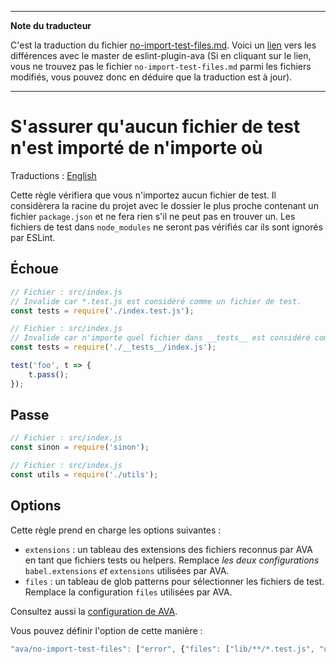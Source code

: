 ___
**Note du traducteur**

C'est la traduction du fichier [no-import-test-files.md](https://github.com/avajs/eslint-plugin-ava/blob/master/docs/rules/no-import-test-files.md). Voici un [lien](https://github.com/avajs/eslint-plugin-ava/compare/7542453058c30ebbc79c7bfeb689492fce226d8f...main#diff-552c4066c39e7065f2f0ada5a41d9268) vers les différences avec le master de eslint-plugin-ava (Si en cliquant sur le lien, vous ne trouvez pas le fichier `no-import-test-files.md` parmi les fichiers modifiés, vous pouvez donc en déduire que la traduction est à jour).
___
# S'assurer qu'aucun fichier de test n'est importé de n'importe où

Traductions : [English](https://github.com/avajs/eslint-plugin-ava/blob/master/docs/rules/no-import-test-files.md)

Cette règle vérifiera que vous n'importez aucun fichier de test. Il considèrera la racine du projet avec le dossier le plus proche contenant un fichier `package.json` et ne fera rien s'il ne peut pas en trouver un. Les fichiers de test dans `node_modules` ne seront pas vérifiés car ils sont ignorés par ESLint.


## Échoue

```js
// Fichier : src/index.js
// Invalide car *.test.js est considéré comme un fichier de test.
const tests = require('./index.test.js');
```

```js
// Fichier : src/index.js
// Invalide car n'importe quel fichier dans __tests__ est considéré comme un fichier de test
const tests = require('./__tests__/index.js');

test('foo', t => {
	t.pass();
});
```


## Passe

```js
// Fichier : src/index.js
const sinon = require('sinon');

```

```js
// Fichier : src/index.js
const utils = require('./utils');
```

## Options

Cette règle prend en charge les options suivantes :

* `extensions` : un tableau des extensions des fichiers reconnus par AVA en tant que fichiers tests ou helpers. Remplace *les deux configurations* `babel.extensions` *et* `extensions` utilisées par AVA.
* `files` : un tableau de glob patterns pour sélectionner les fichiers de test. Remplace la configuration `files` utilisées par AVA.

Consultez aussi la [configuration de AVA](https://github.com/avajs/ava-docs/blob/main/fr_FR/docs/06-configuration.md#options).

Vous pouvez définir l'option de cette manière :

```js
"ava/no-import-test-files": ["error", {"files": ["lib/**/*.test.js", "utils/**/*.test.js"]}]
```
